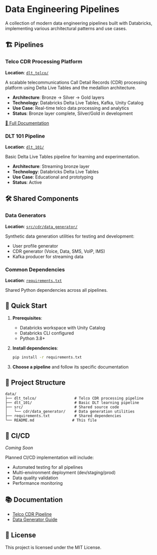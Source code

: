 # Data Engineering Pipelines

A collection of modern data engineering pipelines built with Databricks, implementing various architectural patterns and use cases.

## 🏗️ Pipelines

### Telco CDR Processing Platform
**Location**: [`dlt_telco/`](dlt_telco/)

A scalable telecommunications Call Detail Records (CDR) processing platform using Delta Live Tables and the medallion architecture.

- **Architecture**: Bronze → Silver → Gold layers
- **Technology**: Databricks Delta Live Tables, Kafka, Unity Catalog
- **Use Case**: Real-time telco data processing and analytics
- **Status**: Bronze layer complete, Silver/Gold in development

[📖 Full Documentation](dlt_telco/README.md)

### DLT 101 Pipeline
**Location**: [`dlt_101/`](dlt_101/)

Basic Delta Live Tables pipeline for learning and experimentation.

- **Architecture**: Streaming bronze layer
- **Technology**: Databricks Delta Live Tables
- **Use Case**: Educational and prototyping
- **Status**: Active

## 🛠️ Shared Components

### Data Generators
**Location**: [`src/cdr/data_generator/`](src/cdr/data_generator/)

Synthetic data generation utilities for testing and development:
- User profile generator
- CDR generator (Voice, Data, SMS, VoIP, IMS)
- Kafka producer for streaming data

### Common Dependencies
**Location**: [`requirements.txt`](requirements.txt)

Shared Python dependencies across all pipelines.

## 🚀 Quick Start

1. **Prerequisites**:
   - Databricks workspace with Unity Catalog
   - Databricks CLI configured
   - Python 3.8+

2. **Install dependencies**:
   ```bash
   pip install -r requirements.txt
   ```

3. **Choose a pipeline** and follow its specific documentation

## 📁 Project Structure

```
data/
├── dlt_telco/                 # Telco CDR processing pipeline
├── dlt_101/                   # Basic DLT learning pipeline
├── src/                       # Shared source code
│   └── cdr/data_generator/    # Data generation utilities
├── requirements.txt           # Shared dependencies
└── README.md                 # This file
```

## 🔄 CI/CD

*Coming Soon*

Planned CI/CD implementation will include:
- Automated testing for all pipelines
- Multi-environment deployment (dev/staging/prod)
- Data quality validation
- Performance monitoring

## 📚 Documentation

- [Telco CDR Pipeline](dlt_telco/README.md)
- [Data Generator Guide](src/cdr/data_generator/README.md)

## 📄 License

This project is licensed under the MIT License.
